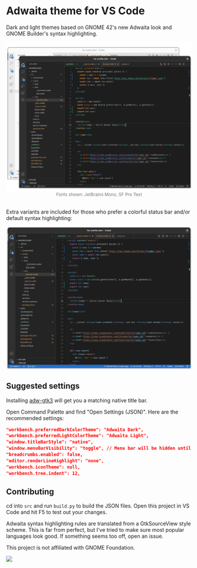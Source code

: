 # Adwaita theme for VS Code

Dark and light themes based on GNOME 42's new Adwaita look and GNOME Builder's syntax highlighting.

<img src="assets/screenshot.png">
<font color="#777"><small><center>Fonts shown: JetBrains Mono, SF Pro Text</center></small></font>
<br>

Extra variants are included for those who prefer a colorful status bar and/or default syntax highlighting:

<img src="assets/screenshot_extra.png"><br>

## Suggested settings

Installing [adw-gtk3](https://github.com/lassekongo83/adw-gtk3) will get you a matching native title bar.

Open Command Palette and find "Open Settings (JSON)". Here are the recommended settings:

```json
"workbench.preferredDarkColorTheme": "Adwaita Dark",
"workbench.preferredLightColorTheme": "Adwaita Light",
"window.titleBarStyle": "native",
"window.menuBarVisibility": "toggle", // Menu bar will be hidden until you press Alt
"breadcrumbs.enabled": false,
"editor.renderLineHighlight": "none",
"workbench.iconTheme": null,
"workbench.tree.indent": 12,
```

## Contributing

cd into `src` and run `build.py` to build the JSON files. Open this project in VS Code and hit F5 to test out your changes.

Adwaita syntax highlighting rules are translated from a GtkSourceView style scheme. This is far from perfect, but I've tried to make sure most popular languages look good. If something seems too off, open an issue.

This project is not affiliated with GNOME Foundation.

[<img src="https://img.shields.io/badge/donate-crypto-yellow">](https://pious.dev/donate)
